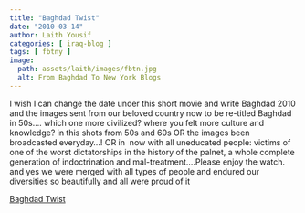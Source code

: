```yaml
---
title: "Baghdad Twist"
date: "2010-03-14"
author: Laith Yousif
categories: [ iraq-blog ]
tags: [ fbtny ]
image:
  path: assets/laith/images/fbtn.jpg
  alt: From Baghdad To New York Blogs
---
```


I wish I can change the date under this short movie and write Baghdad 2010 and the images sent from our beloved country now to be re-titled Baghdad in 50s…. which one more civilized? where you felt more culture and knowledge? in this shots from 50s and 60s OR the images been broadcasted everyday…! OR in  now with all uneducated people: victims of one of the worst dictatorships in the history of the palnet, a whole complete generation of indoctrination and mal-treatment….Please enjoy the watch. and yes we were merged with all types of people and endured our diversities so beautifully and all were proud of it  

  
[Baghdad Twist](https://films.nfb.ca/baghdad-twist/)
